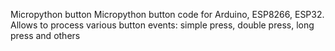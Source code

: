 Micropython button
Micropython button code for Arduino, ESP8266, ESP32. Allows to process various button events: simple press, double press, long press and others
